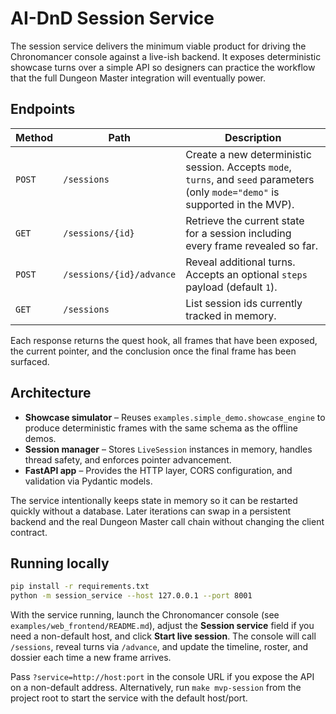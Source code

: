 # AI-DnD Session Service

The session service delivers the minimum viable product for driving the
Chronomancer console against a live-ish backend. It exposes deterministic
showcase turns over a simple API so designers can practice the workflow that the
full Dungeon Master integration will eventually power.

## Endpoints

| Method | Path | Description |
| ------ | ---- | ----------- |
| `POST` | `/sessions` | Create a new deterministic session. Accepts `mode`, `turns`, and `seed` parameters (only `mode="demo"` is supported in the MVP). |
| `GET` | `/sessions/{id}` | Retrieve the current state for a session including every frame revealed so far. |
| `POST` | `/sessions/{id}/advance` | Reveal additional turns. Accepts an optional `steps` payload (default `1`). |
| `GET` | `/sessions` | List session ids currently tracked in memory. |

Each response returns the quest hook, all frames that have been exposed, the
current pointer, and the conclusion once the final frame has been surfaced.

## Architecture

- **Showcase simulator** – Reuses `examples.simple_demo.showcase_engine` to
  produce deterministic frames with the same schema as the offline demos.
- **Session manager** – Stores `LiveSession` instances in memory, handles thread
  safety, and enforces pointer advancement.
- **FastAPI app** – Provides the HTTP layer, CORS configuration, and validation
  via Pydantic models.

The service intentionally keeps state in memory so it can be restarted quickly
without a database. Later iterations can swap in a persistent backend and the
real Dungeon Master call chain without changing the client contract.

## Running locally

```bash
pip install -r requirements.txt
python -m session_service --host 127.0.0.1 --port 8001
```

With the service running, launch the Chronomancer console (see
`examples/web_frontend/README.md`), adjust the **Session service** field if you
need a non-default host, and click **Start live session**. The console will call
`/sessions`, reveal turns via `/advance`, and update the timeline, roster, and
dossier each time a new frame arrives.

Pass `?service=http://host:port` in the console URL if you expose the API on a
non-default address. Alternatively, run `make mvp-session` from the project root
to start the service with the default host/port.
